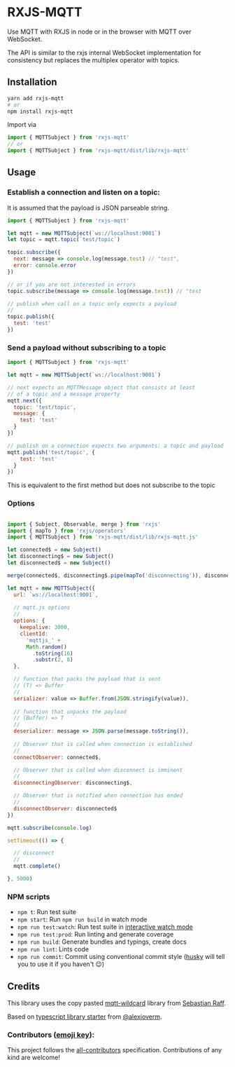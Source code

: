 # RXJS-MQTT

Use MQTT with RXJS in node or in the browser with MQTT over WebSocket.

The API is similar to the rxjs internal WebSocket implementation for consistency but replaces the multiplex operator with topics.

## Installation

```bash
yarn add rxjs-mqtt
# or
npm install rxjs-mqtt
```

Import via

```javascript
import { MQTTSubject } from 'rxjs-mqtt'
// or
import { MQTTSubject } from 'rxjs-mqtt/dist/lib/rxjs-mqtt'
```


## Usage

### Establish a connection and listen on a topic:

It is assumed that the payload is JSON parseable string.

```javascript
import { MQTTSubject } from 'rxjs-mqtt'

let mqtt = new MQTTSubject(`ws://localhost:9001`)
let topic = mqtt.topic(`test/topic`)

topic.subscribe({
  next: message => console.log(message.test) // "test",
  error: console.error
})

// or if you are not interested in errors
topic.subscribe(message => console.log(message.test)) // "test

// publish when call on a topic only expects a payload
//
topic.publish({
  test: 'test'
})

```

### Send a payload without subscribing to a topic

```javascript
import { MQTTSubject } from 'rxjs-mqtt'

let mqtt = new MQTTSubject(`ws://localhost:9001`)

// next expects an MQTTMessage object that consists at least
// of a topic and a message property
mqtt.next({
  topic: 'test/topic',
  message: {
    test: 'test'
  }
})

// publish on a connection expects two arguments: a topic and payload
mqtt.publish('test/topic', {
    test: 'test'
  }
})

```

This is equivalent to the first method but does not subscribe to the topic

### Options

```javascript

import { Subject, Observable, merge } from 'rxjs'
import { mapTo } from 'rxjs/operators'
import { MQTTSubject } from 'rxjs-mqtt/dist/lib/rxjs-mqtt.js'

let connected$ = new Subject()
let disconnecting$ = new Subject()
let disconnected$ = new Subject()

merge(connected$, disconnecting$.pipe(mapTo('disconnecting')), disconnected$.pipe(mapTo('disconnected'))).subscribe(console.log)

let mqtt = new MQTTSubject({
  url: `ws://localhost:9001`,
  
  // mqtt.js options
  //
  options: {
    keepalive: 3000,
    clientId:
      'mqttjs_' +
      Math.random()
        .toString(16)
        .substr(2, 8)
  },

  // function that packs the payload that is sent
  // (T) => Buffer
  //
  serializer: value => Buffer.from(JSON.stringify(value)),
  
  // function that unpacks the payload
  // (Buffer) => T
  //
  deserializer: message => JSON.parse(message.toString()),
  
  // Observer that is called when connection is established
  //
  connectObserver: connected$,

  // Observer that is called when disconnect is imminent
  //
  disconnectingObserver: disconnecting$,

  // Observer that is notified when connection has ended
  //
  disconnectObserver: disconnected$
})

mqtt.subscribe(console.log)

setTimeout(() => {

  // disconnect
  //
  mqtt.complete()

}, 5000)

```

### NPM scripts

 - `npm t`: Run test suite
 - `npm start`: Run `npm run build` in watch mode
 - `npm run test:watch`: Run test suite in [interactive watch mode](http://facebook.github.io/jest/docs/cli.html#watch)
 - `npm run test:prod`: Run linting and generate coverage
 - `npm run build`: Generate bundles and typings, create docs
 - `npm run lint`: Lints code
 - `npm run commit`: Commit using conventional commit style ([husky](https://github.com/typicode/husky) will tell you to use it if you haven't :wink:)

## Credits

This library uses the copy pasted [mqtt-wildcard](https://github.com/hobbyquaker/mqtt-wildcard) library from [Sebastian Raff](https://github.com/hobbyquaker).

Based on [typescript library starter](https://www.google.com/search?client=safari&rls=en&q=typescript+library+starter&ie=UTF-8&oe=UTF-8) from [@alexjoverm](https://twitter.com/alexjoverm).

### Contributors ([emoji key](https://github.com/kentcdodds/all-contributors#emoji-key)):

<!-- ALL-CONTRIBUTORS-LIST:START - Do not remove or modify this section -->
<!-- prettier-ignore -->

<!-- ALL-CONTRIBUTORS-LIST:END -->

This project follows the [all-contributors](https://github.com/kentcdodds/all-contributors) specification. Contributions of any kind are welcome!
